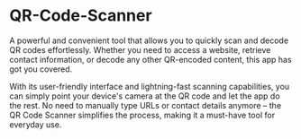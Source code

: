 # QR-Code-Scanner
A powerful and convenient tool that allows you to quickly scan and decode QR codes effortlessly. Whether you need to access a website, retrieve contact information, or decode any other QR-encoded content, this app has got you covered. 

With its user-friendly interface and lightning-fast scanning capabilities, you can simply point your device's camera at the QR code and let the app do the rest. No need to manually type URLs or contact details anymore – the QR Code Scanner simplifies the process, making it a must-have tool for everyday use. 
